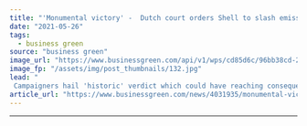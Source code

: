 ```yaml
---
title: "'Monumental victory' -  Dutch court orders Shell to slash emissions in landmark ruling"
date: "2021-05-26"
tags: 
  - business green
source: "business green"
image_url: "https://www.businessgreen.com/api/v1/wps/cd85d6c/96bb38cd-2174-42ea-bd50-a7e31d713a94/2/friends-of-the-earth-shell-185x114.jpg"
image_fp: "/assets/img/post_thumbnails/132.jpg"
lead: "
 Campaigners hail 'historic' verdict which could have reaching consequences for major polluters worldwide ..."
article_url: "https://www.businessgreen.com/news/4031935/monumental-victory-dutch-court-shell-slash-emissions-landmark-ruling"
---
```


---
